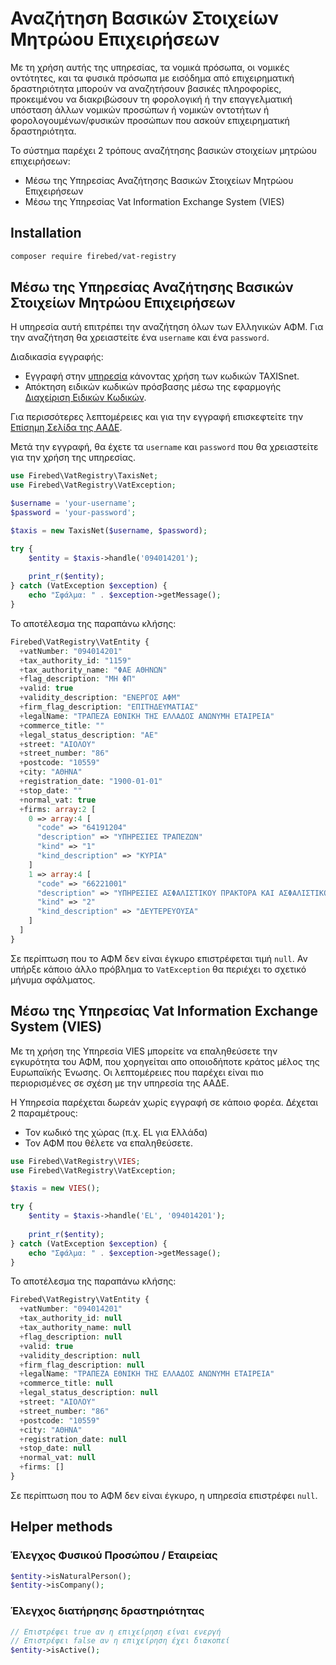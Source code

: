 # Αναζήτηση Βασικών Στοιχείων Μητρώου Επιχειρήσεων

Με τη χρήση αυτής της υπηρεσίας, τα νομικά πρόσωπα, οι νομικές οντότητες,
και τα φυσικά πρόσωπα με εισόδημα από επιχειρηματική δραστηριότητα μπορούν
να αναζητήσουν βασικές πληροφορίες, προκειμένου να διακριβώσουν τη φορολογική
ή την επαγγελματική υπόσταση άλλων νομικών προσώπων ή νομικών οντοτήτων ή
φορολογουμένων/φυσικών προσώπων που ασκούν επιχειρηματική δραστηριότητα.

Το σύστημα παρέχει 2 τρόπους αναζήτησης βασικών στοιχείων μητρώου επιχειρήσεων:

- Μέσω της Υπηρεσίας Αναζήτησης Βασικών Στοιχείων Μητρώου Επιχειρήσεων
- Μέσω της Υπηρεσίας Vat Information Exchange System (VIES)

## Installation

```bash
composer require firebed/vat-registry
```

## Μέσω της Υπηρεσίας Αναζήτησης Βασικών Στοιχείων Μητρώου Επιχειρήσεων

Η υπηρεσία αυτή επιτρέπει την αναζήτηση όλων των Ελληνικών ΑΦΜ. Για την αναζήτηση
θα χρειαστείτε ένα `username` και ένα `password`.

Διαδικασία εγγραφής:

- Εγγραφή στην [υπηρεσία](https://www1.aade.gr/webtax/wspublicreg/faces/pages/wspublicreg/menu.xhtml) κάνοντας χρήση των κωδικών TAXISnet.
- Απόκτηση ειδικών κωδικών πρόσβασης μέσω της εφαρμογής [Διαχείριση Ειδικών Κωδικών](https://www1.aade.gr/sgsisapps/tokenservices/protected/displayConsole.htm).

Για περισσότερες λεπτομέρειες και για την εγγραφή επισκεφτείτε
την [Επίσημη Σελίδα της ΑΑΔΕ](https://www.aade.gr/anazitisi-basikon-stoiheion-mitrooy-epiheiriseon).

Μετά την εγγραφή, θα έχετε τα `username` και `password` που θα χρειαστείτε για την
χρήση της υπηρεσίας.

```php
use Firebed\VatRegistry\TaxisNet;
use Firebed\VatRegistry\VatException;

$username = 'your-username';
$password = 'your-password';

$taxis = new TaxisNet($username, $password);

try {
    $entity = $taxis->handle('094014201');
    
    print_r($entity);
} catch (VatException $exception) {
    echo "Σφάλμα: " . $exception->getMessage();
}
```

Το αποτέλεσμα της παραπάνω κλήσης:

```php
Firebed\VatRegistry\VatEntity {
  +vatNumber: "094014201"
  +tax_authority_id: "1159"
  +tax_authority_name: "ΦΑΕ ΑΘΗΝΩΝ"
  +flag_description: "ΜΗ ΦΠ"
  +valid: true
  +validity_description: "ΕΝΕΡΓΟΣ ΑΦΜ"
  +firm_flag_description: "ΕΠΙΤΗΔΕΥΜΑΤΙΑΣ"
  +legalName: "ΤΡΑΠΕΖΑ ΕΘΝΙΚΗ ΤΗΣ ΕΛΛΑΔΟΣ ΑΝΩΝΥΜΗ ΕΤΑΙΡΕΙΑ"
  +commerce_title: ""
  +legal_status_description: "ΑΕ"
  +street: "ΑΙΟΛΟΥ"
  +street_number: "86"
  +postcode: "10559"
  +city: "ΑΘΗΝΑ"
  +registration_date: "1900-01-01"
  +stop_date: ""
  +normal_vat: true
  +firms: array:2 [
    0 => array:4 [
      "code" => "64191204"
      "description" => "ΥΠΗΡΕΣΙΕΣ ΤΡΑΠΕΖΩΝ"
      "kind" => "1"
      "kind_description" => "ΚΥΡΙΑ"
    ]
    1 => array:4 [
      "code" => "66221001"
      "description" => "ΥΠΗΡΕΣΙΕΣ ΑΣΦΑΛΙΣΤΙΚΟΥ ΠΡΑΚΤΟΡΑ ΚΑΙ ΑΣΦΑΛΙΣΤΙΚΟΥ ΣΥΜΒΟΥΛΟΥ"
      "kind" => "2"
      "kind_description" => "ΔΕΥΤΕΡΕΥΟΥΣΑ"
    ]
  ]
}
```

Σε περίπτωση που το ΑΦΜ δεν είναι έγκυρο επιστρέφεται τιμή `null`. Αν υπήρξε κάποιο άλλο πρόβλημα το `VatException` θα
περιέχει το σχετικό μήνυμα σφάλματος.

## Μέσω της Υπηρεσίας Vat Information Exchange System (VIES)

Με τη χρήση της Υπηρεσία VIES μπορείτε να επαληθεύσετε την εγκυρότητα του ΑΦΜ,
που χορηγείται απο οποιοδήποτε κράτος μέλος της Ευρωπαϊκής Ένωσης. Οι λεπτομέρειες
που παρέχει είναι πιο περιορισμένες σε σχέση με την υπηρεσία της ΑΑΔΕ.

Η Υπηρεσία παρέχεται δωρεάν χωρίς εγγραφή σε κάποιο φορέα. Δέχεται 2 παραμέτρους:
- Τον κωδικό της χώρας (π.χ. EL για Ελλάδα)
- Τον ΑΦΜ που θέλετε να επαληθεύσετε.

```php
use Firebed\VatRegistry\VIES;
use Firebed\VatRegistry\VatException;

$taxis = new VIES();

try {
    $entity = $taxis->handle('EL', '094014201');
    
    print_r($entity);
} catch (VatException $exception) {
    echo "Σφάλμα: " . $exception->getMessage();
}
```

Το αποτέλεσμα της παραπάνω κλήσης:

```php
Firebed\VatRegistry\VatEntity {
  +vatNumber: "094014201"
  +tax_authority_id: null
  +tax_authority_name: null
  +flag_description: null
  +valid: true
  +validity_description: null
  +firm_flag_description: null
  +legalName: "ΤΡΑΠΕΖΑ ΕΘΝΙΚΗ ΤΗΣ ΕΛΛΑΔΟΣ ΑΝΩΝΥΜΗ ΕΤΑΙΡΕΙΑ"
  +commerce_title: null
  +legal_status_description: null
  +street: "ΑΙΟΛΟΥ"
  +street_number: "86"
  +postcode: "10559"
  +city: "ΑΘΗΝΑ"
  +registration_date: null
  +stop_date: null
  +normal_vat: null
  +firms: []
}
```

Σε περίπτωση που το ΑΦΜ δεν είναι έγκυρο, η υπηρεσία επιστρέφει `null`.

## Helper methods

### Έλεγχος Φυσικού Προσώπου / Εταιρείας

```php
$entity->isNaturalPerson();
$entity->isCompany();
```

### Έλεγχος διατήρησης δραστηριότητας

```php
// Επιστρέφει true αν η επιχείρηση είναι ενεργή
// Επιστρέφει false αν η επιχείρηση έχει διακοπεί
$entity->isActive();
```